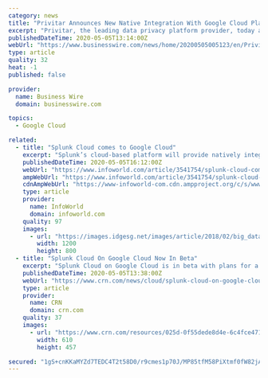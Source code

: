 ```yaml
---
category: news
title: "Privitar Announces New Native Integration With Google Cloud Platform"
excerpt: "Privitar, the leading data privacy platform provider, today announced that the Privitar Data Privacy Platform™ now natively integrates with the Google Cloud Platform. The new integration adds to Privitar’s native support of public cloud services,"
publishedDateTime: 2020-05-05T13:14:00Z
webUrl: "https://www.businesswire.com/news/home/20200505005123/en/Privitar-Announces-New-Native-Integration-Google-Cloud"
type: article
quality: 32
heat: -1
published: false

provider:
  name: Business Wire
  domain: businesswire.com

topics:
  - Google Cloud

related:
  - title: "Splunk Cloud comes to Google Cloud"
    excerpt: "Splunk’s cloud-based platform will provide natively integrated log analysis and metrics for Google Cloud Platform users"
    publishedDateTime: 2020-05-05T16:12:00Z
    webUrl: "https://www.infoworld.com/article/3541754/splunk-cloud-comes-to-google-cloud.html"
    ampWebUrl: "https://www.infoworld.com/article/3541754/splunk-cloud-comes-to-google-cloud.amp.html"
    cdnAmpWebUrl: "https://www-infoworld-com.cdn.ampproject.org/c/s/www.infoworld.com/article/3541754/splunk-cloud-comes-to-google-cloud.amp.html"
    type: article
    provider:
      name: InfoWorld
      domain: infoworld.com
    quality: 97
    images:
      - url: "https://images.idgesg.net/images/article/2018/02/big_data_analytics_analysis_statistics_thinkstock_626673360-100749740-large.jpg"
        width: 1200
        height: 800
  - title: "Splunk Cloud On Google Cloud Now In Beta"
    excerpt: "Splunk Cloud on Google Cloud is in beta with plans for a full rollout this year to help customers mine data while benefiting from the No. 3 cloud provider’s infrastructure and technology capabilities"
    publishedDateTime: 2020-05-05T13:38:00Z
    webUrl: "https://www.crn.com/news/cloud/splunk-cloud-on-google-cloud-now-in-beta"
    type: article
    provider:
      name: CRN
      domain: crn.com
    quality: 37
    images:
      - url: "https://www.crn.com/resources/025d-0f55dede8d4e-6c4fce471b7e-1000/splunk-sign.jpg"
        width: 610
        height: 457

secured: "1gS+cnKKaMYZd7TEDC4T2t58D0/r9cmes1p70J/MP85tfM58PiXtmf0fW82jAiO/eymyRUSDqVy/+mFoIv2Yn29oi3vnxm5eUdYwJBObC3byYPvPkF0DOYKSPxVrdST/R1FBOO/U7Cmo3MatE9eRvp/EnYny+cEgoeOLf/V7aJGJY9MdNStiVNvgtt1tw9Z5N+8bROGpUFodQ5VUs5Bg0bvPyN1x13k/xRUzIOIuq4tmeoH+gkiDH32tuheWM5SfM6hUyM8lFdmirtIYLbtVX8Vn+9F2URPwOxAzDyODXK19CK1Vqko+vAQAuQUB0BCw;H/d/LkrPryDLM8duj7Qi8A=="
---
```


